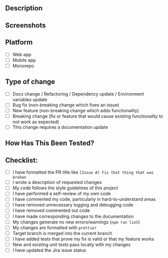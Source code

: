 ## Description

<!--- Please include a summary of the change and which issue is fixed. -->
<!--- Please also include relevant motivation and context. -->
<!--- List any dependencies that are required for this change. -->
<!--- Include corresponding Jira issue id(s) -->

## Screenshots

<!--- Please delete this section if it's not relevant -->

## Platform

<!--- Please delete options that are not relevant. -->
<!--- Put an `x` in all the boxes that apply. -->

- [ ] Web app
- [ ] Mobile app
- [ ] Monorepo

## Type of change

<!--- Please delete options that are not relevant. -->
<!--- Put an `x` in all the boxes that apply. -->

- [ ] Docs change / Refactoring / Dependency update / Environment variables update
- [ ] Bug fix (non-breaking change which fixes an issue)
- [ ] New feature (non-breaking change which adds functionality)
- [ ] Breaking change (fix or feature that would cause existing functionality to not work as expected)
- [ ] This change requires a documentation update

## How Has This Been Tested?

<!--- Please describe in detail how you tested your changes. -->
<!--- Include details of your testing environment, and the tests you ran to -->
<!--- see how your change affects other areas of the code -->

## Checklist:

<!--- Go over all the following points, and put an `x` in all the boxes that apply. -->

- [ ] I have formatted the PR title like `[Issue #] Fix that thing that was broken`
- [ ] I wrote a description of requested changes
- [ ] My code follows the style guidelines of this project
- [ ] I have performed a self-review of my own code
- [ ] I have commented my code, particularly in hard-to-understand areas
- [ ] I have removed unnecessary logging and debugging code 
- [ ] I have removed commented out code
- [ ] I have made corresponding changes to the documentation
- [ ] My changes generate no new errors/warnings (`npm run lint`)
- [ ] My changes are formatted with `prettier`
- [ ] Target branch is merged into the current branch
- [ ] I have added tests that prove my fix is valid or that my feature works
- [ ] New and existing unit tests pass locally with my changes
- [ ] I have updated the Jira issue status 
